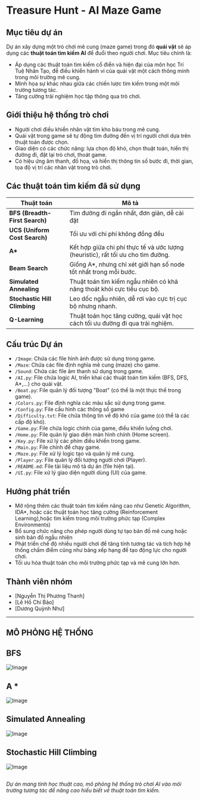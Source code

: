 #  Treasure Hunt - AI Maze Game

##  Mục tiêu dự án
Dự án xây dựng một trò chơi mê cung (maze game) trong đó **quái vật** sẽ áp dụng các **thuật toán tìm kiếm AI** để đuổi theo người chơi. Mục tiêu chính là:
- Áp dụng các thuật toán tìm kiếm cổ điển và hiện đại của môn học Trí Tuệ Nhân Tạo, để điều khiển hành vi của quái vật một cách thông minh trong môi trường mê cung. 
- Minh họa sự khác nhau giữa các chiến lược tìm kiếm trong một môi trường tương tác.
- Tăng cường trải nghiệm học tập thông qua trò chơi.

## Giới thiệu hệ thống trò chơi
- Người chơi điều khiển nhân vật tìm kho báu trong mê cung.
- Quái vật trong game sẽ tự động tìm đường đến vị trí người chơi dựa trên thuật toán được chọn.
- Giao diện có các chức năng: lựa chọn độ khó, chọn thuật toán, hiển thị đường đi, đặt lại trò chơi, thoát game.
- Có hiệu ứng âm thanh, đồ họa, và hiển thị thông tin số bước đi, thời gian, tọa độ vị trí các nhân vật trong trò chơi.

##  Các thuật toán tìm kiếm đã sử dụng

| Thuật toán | Mô tả |
|-----------|-------|
| **BFS (Breadth-First Search)** |Tìm đường đi ngắn nhất, đơn giản, dễ cài đặt |
| **UCS (Uniform Cost Search)** |Tối ưu với chi phí không đồng đều |
| **A\*** | Kết hợp giữa chi phí thực tế và ước lượng (heuristic), rất tối ưu cho tìm đường. |
| **Beam Search** | Giống A*, nhưng chỉ xét giới hạn số node tốt nhất trong mỗi bước. |
| **Simulated Annealing** | Thuật toán tìm kiếm ngẫu nhiên có khả năng thoát khỏi cực tiểu cục bộ. |
| **Stochastic Hill Climbing** | Leo dốc ngẫu nhiên, dễ rơi vào cực trị cục bộ nhưng nhanh. |
| **Q-Learning** | Thuật toán học tăng cường, quái vật học cách tối ưu đường đi qua trải nghiệm. |
## Cấu trúc Dự án
- `/Image`: Chứa các file hình ảnh được sử dụng trong game.
- `/Maze`: Chứa các file định nghĩa mê cung (maze) cho game.
- `/Sound`: Chứa các file âm thanh sử dụng trong game.
- `/AI.py`: File chứa logic AI, triển khai các thuật toán tìm kiếm (BFS, DFS, A*,...) cho quái vật.
- `/Boat.py`: File quản lý đối tượng "Boat" (có thể là một thực thể trong game).
- `/Colors.py`: File định nghĩa các màu sắc sử dụng trong game.
- `/Config.py`: File cấu hình các thông số game 
- `/Difficulty.txt`: File chứa thông tin về độ khó của game (có thể là các cấp độ khó).
- `/Game.py`: File chứa logic chính của game, điều khiển luồng chơi.
- `/Home.py`: File quản lý giao diện màn hình chính (Home screen).
- `/Key.py`: File xử lý các phím điều khiển trong game.
- `/Main.py`: File chính để chạy game.
- `/Maze.py`: File xử lý logic tạo và quản lý mê cung.
- `/Player.py`: File quản lý đối tượng người chơi (Player).
- `/README.md`: File tài liệu mô tả dự án (file hiện tại).
- `/UI.py`: File xử lý giao diện người dùng (UI) của game.
##  Hướng phát triển
- Mở rộng thêm các thuật toán tìm kiếm nâng cao như Genetic Algorithm, IDA*, hoặc các thuật toán học tăng cường (Reinforcement Learning),hoặc tìm kiếm trong môi trường phức tạp (Complex Environments)
- Bổ sung chức năng cho phép người dùng tự tạo bản đồ mê cung hoặc sinh bản đồ ngẫu nhiên
- Phát triển chế độ nhiều người chơi để tăng tính tương tác và tích hợp hệ thống chấm điểm cũng như bảng xếp hạng để tạo động lực cho người chơi.
- Tối ưu hóa thuật toán cho môi trường phức tạp và mê cung lớn hơn.
##  Thành viên nhóm
- [Nguyễn Thị Phương Thanh] 
- [Lê Hồ Chí Bảo]
- [Dương Quỳnh Như]

---
## MÔ PHỎNG HỆ THỐNG
## BFS
![Image](https://github.com/user-attachments/assets/f34acf86-b06e-4589-bc02-d3dab942c20d)
## A *
![Image](https://github.com/user-attachments/assets/847c6f1d-a7fe-4eef-9c35-08bdc3995c62)
## Simulated Annealing
![Image](https://github.com/user-attachments/assets/5751b9e7-a433-470d-8749-a3606270dbac)
## Stochastic Hill Climbing
![Image](https://github.com/user-attachments/assets/81a18f6a-c99d-477c-bbbb-5222d87bd72a)
##

 *Dự án mang tính học thuật cao, mô phỏng hệ thống trò chơi AI vào môi trường tương tác để nâng cao hiểu biết về thuật toán tìm kiếm.*

